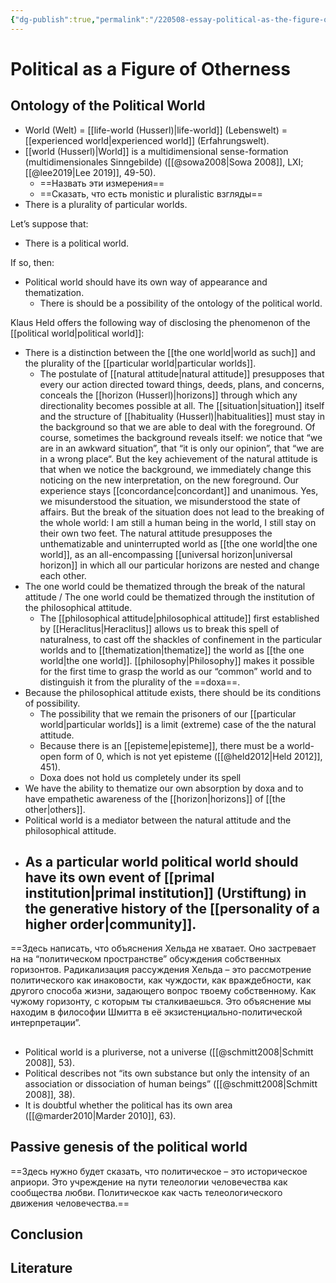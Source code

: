 ```yaml
---
{"dg-publish":true,"permalink":"/220508-essay-political-as-the-figure-of-otherness/","dgHomeLink":false,"dgPassFrontmatter":false}
---
```


# Political as a Figure of Otherness




## Ontology of the Political World
- World (Welt) = [[life-world (Husserl)|life-world]] (Lebenswelt) = [[experienced world|experienced world]] (Erfahrungswelt).
- [[world (Husserl)|World]] is a multidimensional sense-formation (multidimensionales Sinngebilde) ([[@sowa2008|Sowa 2008]], LXI; [[@lee2019|Lee 2019]], 49-50).
	- ==Назвать эти измерения==
	- ==Сказать, что есть monistic и pluralistic взгляды==
- There is a plurality of particular worlds.

Let’s suppose that:
- There is a political world.

If so, then:
- Political world should have its own way of appearance and thematization.
	- There is should be a possibility of the ontology of the political world.

Klaus Held offers the following way of disclosing the phenomenon of the [[political world|political world]]:
- There is a distinction between the [[the one world|world as such]] and the plurality of the [[particular world|particular worlds]].
	- The postulate of [[natural attitude|natural attitude]] presupposes that every our action directed toward things, deeds, plans, and concerns, conceals the [[horizon (Husserl)|horizons]] through which any directionality becomes possible at all. The [[situation|situation]] itself and the structure of [[habituality (Husserl)|habitualities]] must stay in the background so that we are able to deal with the foreground. Of course, sometimes the background reveals itself: we notice that “we are in an awkward situation”, that “it is only our opinion”, that “we are in a wrong place“. But the key achievement of the natural attitude is that when we notice the background, we immediately change this noticing on the new interpretation, on the new foreground. Our experience stays [[concordance|concordant]] and unanimous. Yes, we misunderstood the situation, we misunderstood the state of affairs. But the break of the situation does not lead to the breaking of the whole world: I am still a human being in the world, I still stay on their own two feet. The natural attitude presupposes the unthematizable and uninterrupted world as [[the one world|the one world]], as an all-encompassing [[universal horizon|universal horizon]] in which all our particular horizons are nested and change each other.
- The one world could be thematized through the break of the natural attitude / The one world could be thematized through the institution of the philosophical attitude.
	- The [[philosophical attitude|philosophical attitude]] first established by [[Heraclitus|Heraclitus]] allows us to break this spell of naturalness, to cast off the shackles of confinement in the particular worlds and to [[thematization|thematize]] the world as [[the one world|the one world]]. [[philosophy|Philosophy]] makes it possible for the first time to grasp the world as our “common” world and to distinguish it from the plurality of the ==doxa==.
- Because the philosophical attitude exists, there should be its conditions of possibility.
	- The possibility that we remain the prisoners of our [[particular world|particular worlds]] is a limit (extreme) case of the the natural attitude.
	- Because there is an [[episteme|episteme]], there must be a world-open form of 0, which is not yet episteme ([[@held2012|Held 2012]], 451).
	- Doxa does not hold us completely under its spell
- We have the ability to thematize our own absorption by doxa and to have empathetic awareness of the [[horizon|horizons]] of [[the other|others]].
- Political world is a mediator between the natural attitude and the philosophical attitude.
- As a particular world political world should have its own event of [[primal institution|primal institution]] (Urstiftung) in the generative history of the [[personality of a higher order|community]].
	- 


==Здесь написать, что объяснения Хельда не хватает. Оно застревает на на “политическом пространстве” обсуждения собственных горизонтов. Радикализация рассуждения Хельда – это рассмотрение политического как инаковости, как чуждости, как враждебности, как другого способа жизни, задающего вопрос твоему собственному. Как чужому горизонту, с которым ты сталкиваешься. Это объяснение мы находим в философии Шмитта в её экзистенциально-политической интерпретации”.

## 






- Political world is a pluriverse, not a universe ([[@schmitt2008|Schmitt 2008]], 53).
 - Political describes not “its own substance but only the intensity of an association or dissociation of human beings” ([[@schmitt2008|Schmitt 2008]], 38).
- It is doubtful whether the political has its own area ([[@marder2010|Marder 2010]], 63).

## Passive genesis of the political world

==Здесь нужно будет сказать, что политическое – это историческое априори. Это учреждение на пути телеологии человечества как сообщества любви.
Политическое как часть телеологического движения человечества.==

## Conclusion


## Literature
